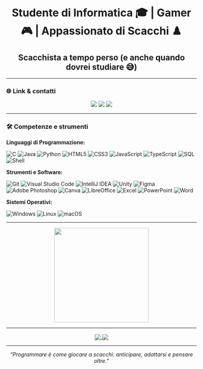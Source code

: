 <h1 align="center">Studente di Informatica 🎓 | Gamer 🎮 | Appassionato di Scacchi ♟️</h1>

<h2 align="center">Scacchista a tempo perso (e anche quando dovrei studiare 😅)</h2>

---

### 🌐 Link & contatti

<p align="center">
  <a href="mailto:a.carlino0607@gmail.com"><img src="https://img.shields.io/badge/Email-D14836?style=flat-square&logo=gmail&logoColor=white" /></a>
  <a><img src="https://img.shields.io/badge/Discord-5865F2?style=flat-square&logo=discord&logoColor=white" /></a>
  <a href="https://steamcommunity.com/id/GesucrittoVGC/"><img src="https://img.shields.io/badge/Steam-000000?style=flat-square&logo=steam&logoColor=white" /></a>
</p>

---

### 🛠️ Competenze e strumenti

**Linguaggi di Programmazione:**

![C](https://img.shields.io/badge/-C-00599C?style=flat-square&logo=c)
![Java](https://img.shields.io/badge/-Java-007396?style=flat-square&logo=java)
![Python](https://img.shields.io/badge/-Python-3776AB?style=flat-square&logo=python)
![HTML5](https://img.shields.io/badge/-HTML5-E34F26?style=flat-square&logo=html5)
![CSS3](https://img.shields.io/badge/-CSS3-1572B6?style=flat-square&logo=css3)
![JavaScript](https://img.shields.io/badge/-JavaScript-F7DF1E?style=flat-square&logo=javascript&logoColor=black)
![TypeScript](https://img.shields.io/badge/-TypeScript-3178C6?style=flat-square&logo=typescript)
![SQL](https://img.shields.io/badge/-SQL-4479A1?style=flat-square&logo=mysql)
![Shell](https://img.shields.io/badge/-Shell-4EAA25?style=flat-square&logo=gnu-bash&logoColor=white)

**Strumenti e Software:**

![Git](https://img.shields.io/badge/-Git-F05032?style=flat-square&logo=git)
![Visual Studio Code](https://img.shields.io/badge/-VSCode-007ACC?style=flat-square&logo=visual-studio-code)
![IntelliJ IDEA](https://img.shields.io/badge/-IntelliJ%20IDEA-000000?style=flat-square&logo=intellij-idea)
![Unity](https://img.shields.io/badge/-Unity-000000?style=flat-square&logo=unity)
![Figma](https://img.shields.io/badge/-Figma-F24E1E?style=flat-square&logo=figma)
![Adobe Photoshop](https://img.shields.io/badge/-Photoshop-31A8FF?style=flat-square&logo=adobe-photoshop)
![Canva](https://img.shields.io/badge/-Canva-00C4CC?style=flat-square&logo=canva)
![LibreOffice](https://img.shields.io/badge/-LibreOffice-18A303?style=flat-square&logo=libreoffice)
![Excel](https://img.shields.io/badge/-Excel-217346?style=flat-square&logo=microsoft-excel)
![PowerPoint](https://img.shields.io/badge/-PowerPoint-B7472A?style=flat-square&logo=microsoft-powerpoint)
![Word](https://img.shields.io/badge/-Word-2B579A?style=flat-square&logo=microsoft-word)

**Sistemi Operativi:**

![Windows](https://img.shields.io/badge/-Windows-0078D6?style=flat-square&logo=windows)
![Linux](https://img.shields.io/badge/-Linux-FCC624?style=flat-square&logo=linux&logoColor=black)
![macOS](https://img.shields.io/badge/-macOS-000000?style=flat-square&logo=apple)

---

<p align="center">
  <img src="https://media.giphy.com/media/13FrpeVH09Zrb2/giphy.gif" width="250">
</p>

---

<p align="center">
  <a href="https://github.com/Acriliko/menu">
    <img align="center" src="https://github-readme-stats.vercel.app/api/pin/?username=Acriliko&repo=menu&theme=tokyonight" />
  </a>
  <a href="https://github.com/MoonMr404/PokeBrain-AI">
    <img align="center" src="https://github-readme-stats.vercel.app/api/pin/?username=MoonMr404&repo=PokeBrain-AI&theme=tokyonight" />
  </a>
</p>

---

<p align="center"><em>“Programmare è come giocare a scacchi: anticipare, adattarsi e pensare oltre.”</em></p>
